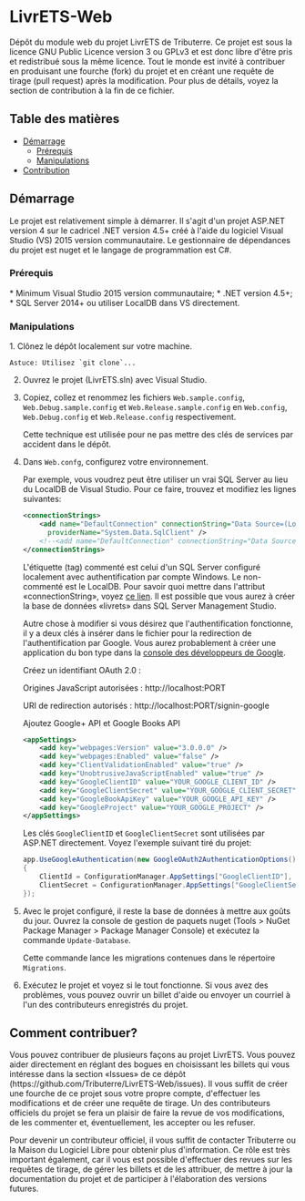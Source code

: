 # LivrETS-Web
Dépôt du module web du projet LivrETS de Tributerre. Ce projet est sous la licence GNU Public Licence version 3 ou GPLv3 et est donc libre d'être pris et redistribué sous la même licence. Tout le monde est invité à contribuer en produisant une fourche (fork) du projet et en créant une requête de tirage (pull request) après la modification. Pour plus de détails, voyez la section de contribution à la fin de ce fichier.

## Table des matières
* [Démarrage](#getting-started)
    * [Prérequis](#requirements)
    * [Manipulations](#manipulations)
* [Contribution](#contributing)

<h2 id="getting-started">Démarrage</h2>
Le projet est relativement simple à démarrer. Il s'agit d'un projet ASP.NET version 4 sur le cadricel .NET version 4.5+ créé à l'aide du logiciel Visual Studio (VS) 2015 version communautaire. Le gestionnaire de dépendances du projet est nuget et le langage de programmation est C#.

<h3 id="requirements">Prérequis</h3>
* Minimum Visual Studio 2015 version communautaire;
* .NET version 4.5+;
* SQL Server 2014+ ou utiliser LocalDB dans VS directement.
 
<h3 id="manipulations">Manipulations</h3>
1. Clônez le dépôt localement sur votre machine.

    Astuce: Utilisez `git clone`...

2. Ouvrez le projet (LivrETS.sln) avec Visual Studio.

3. Copiez, collez et renommez les fichiers `Web.sample.config`, `Web.Debug.sample.config` et `Web.Release.sample.config` en `Web.config`, `Web.Debug.config` et `Web.Release.config` respectivement.

    Cette technique est utilisée pour ne pas mettre des clés de services par accident dans le dépôt.

4. Dans `Web.confg`, configurez votre environnement.

    Par exemple, vous voudrez peut être utiliser un vrai SQL Server au lieu du LocalDB de Visual Studio. Pour ce faire, trouvez et modifiez les lignes suivantes:
    ```xml
    <connectionStrings>
        <add name="DefaultConnection" connectionString="Data Source=(LocalDb)\MSSQLLocalDB;AttachDbFilename=|DataDirectory|\aspnet-LivrETS-20160629111902.mdf;Initial Catalog=aspnet-LivrETS-20160629111902;Integrated Security=True"
          providerName="System.Data.SqlClient" />
        <!--<add name="DefaultConnection" connectionString="Data Source=YOUR_MACHINE_NAME;Initial Catalog=LivrETS;Integrated Security=SSPI;" providerName="System.Data.SqlClient" />-->
    </connectionStrings>
    ```
    L'étiquette (tag) commenté est celui d'un SQL Server configuré localement avec authentification par compte Windows. Le non-commenté est le LocalDB. Pour savoir quoi mettre dans l'attribut «connectionString», voyez [ce lien](https://connectionstrings.com/sql-server/). Il est possible que vous aurez à créer la base de données «livrets» dans SQL Server Management Studio.
    
    Autre chose à modifier si vous désirez que l'authentification fonctionne, il y a deux clés à insérer dans le fichier pour la redirection de l'authentification par Google. Vous aurez probablement à créer une application du bon type dans la [console des développeurs de Google](https://console.developers.google.com).
	
	Créez un identifiant OAuth 2.0 :
	
	Origines JavaScript autorisées : http://localhost:PORT
	
	URI de redirection autorisés : http://localhost:PORT/signin-google
	
	Ajoutez Google+ API et Google Books API
	
    ```xml
    <appSettings>
        <add key="webpages:Version" value="3.0.0.0" />
        <add key="webpages:Enabled" value="false" />
        <add key="ClientValidationEnabled" value="true" />
        <add key="UnobtrusiveJavaScriptEnabled" value="true" />
        <add key="GoogleClientID" value="YOUR_GOOGLE_CLIENT_ID" />
        <add key="GoogleClientSecret" value="YOUR_GOOGLE_CLIENT_SECRET" />
		<add key="GoogleBookApiKey" value="YOUR_GOOGLE_API_KEY" />
		<add key="GoogleProject" value="YOUR_GOOGLE_PROJECT" />
    </appSettings>
    ```
    Les clés `GoogleClientID` et `GoogleClientSecret` sont utilisées par ASP.NET directement. Voyez l'exemple suivant tiré du projet:
    ```c#
    app.UseGoogleAuthentication(new GoogleOAuth2AuthenticationOptions()
    {
        ClientId = ConfigurationManager.AppSettings["GoogleClientID"],
        ClientSecret = ConfigurationManager.AppSettings["GoogleClientSecret"]
    });
    ```

5. Avec le projet configuré, il reste la base de données à mettre aux goûts du jour. Ouvrez la console de gestion de paquets nuget (Tools > NuGet Package Manager > Package Manager Console) et exécutez la commande `Update-Database`.
 
    Cette commande lance les migrations contenues dans le répertoire `Migrations`.

6. Exécutez le projet et voyez si le tout fonctionne. Si vous avez des problèmes, vous pouvez ouvrir un billet d'aide ou envoyer un courriel à l'un des contributeurs enregistrés du projet.

<h2 id="contributing">Comment contribuer?</h2>
Vous pouvez contribuer de plusieurs façons au projet LivrETS. Vous pouvez aider directement en réglant des bogues en choisissant les billets qui vous intéresse dans la section «Issues» de ce dépôt (https://github.com/Tributerre/LivrETS-Web/issues). Il vous suffit de créer une fourche de ce projet sous votre propre compte, d'effectuer les modifications et de créer une requête de tirage. Un des contributeurs officiels du projet se fera un plaisir de faire la revue de vos modifications, de les commenter et, éventuellement, les accepter ou les refuser.

Pour devenir un contributeur officiel, il vous suffit de contacter Tributerre ou la Maison du Logiciel Libre pour obtenir plus d'information. Ce rôle est très important également, car il vous est possible d'effectuer des revues sur les requêtes de tirage, de gérer les billets et de les attribuer, de mettre à jour la documentation du projet et de participer à l'élaboration des versions futures.
